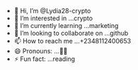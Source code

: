 - 👋 Hi, I’m @Lydia28-crypto
- 👀 I’m interested in ...crypto
- 🌱 I’m currently learning ...marketing
- 💞️ I’m looking to collaborate on ...github
- 📫 How to reach me ...+2348112400653
- 😄 Pronouns: ...🥰😍
- ⚡ Fun fact: ...reading

<!---
Lydia28-crypto/Lydia28-crypto is a ✨ special ✨ repository because its `README.md` (this file) appears on your GitHub profile.
You can click the Preview link to take a look at your changes.
--->
